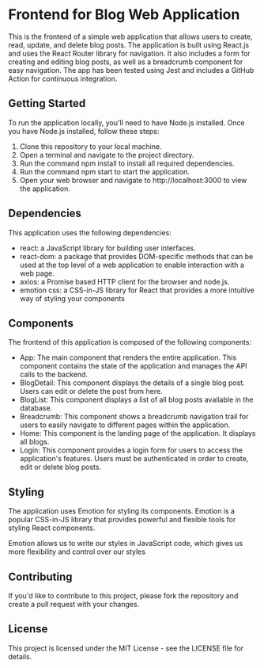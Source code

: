 # Frontend for Blog Web Application

This is the frontend of a simple web application that allows users to create, read, update, and delete blog posts. The application is built using React.js and uses the React Router library for navigation. It also includes a form for creating and editing blog posts, as well as a breadcrumb component for easy navigation. The app has been tested using Jest and includes a GitHub Action for continuous integration.

## Getting Started

To run the application locally, you'll need to have Node.js installed. Once you have Node.js installed, follow these steps:

1. Clone this repository to your local machine.
2. Open a terminal and navigate to the project directory.
3. Run the command npm install to install all required dependencies.
4. Run the command npm start to start the application.
5. Open your web browser and navigate to http://localhost:3000 to view the application.

## Dependencies

This application uses the following dependencies:

-   react: a JavaScript library for building user interfaces.
-   react-dom: a package that provides DOM-specific methods that can be used at the top level of a web application to enable interaction with a web page.
-   axios: a Promise based HTTP client for the browser and node.js.
-   emotion css: a CSS-in-JS library for React that provides a more intuitive way of styling your components

## Components

The frontend of this application is composed of the following components:

-   App: The main component that renders the entire application. This component contains the state of the application and manages the API calls to the backend.
-   BlogDetail: This component displays the details of a single blog post. Users can edit or delete the post from here.
-   BlogList: This component displays a list of all blog posts available in the database.
-   Breadcrumb: This component shows a breadcrumb navigation trail for users to easily navigate to different pages within the application.
-   Home: This component is the landing page of the application. It displays all blogs.
-   Login: This component provides a login form for users to access the application's features. Users must be authenticated in order to create, edit or delete blog posts.

## Styling

The application uses Emotion for styling its components. Emotion is a popular CSS-in-JS library that provides powerful and flexible tools for styling React components.

Emotion allows us to write our styles in JavaScript code, which gives us more flexibility and control over our styles

## Contributing

If you'd like to contribute to this project, please fork the repository and create a pull request with your changes.

## License

This project is licensed under the MIT License - see the LICENSE file for details.
